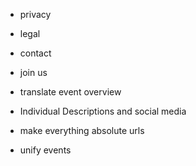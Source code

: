 - privacy
- legal
- contact

- join us

- translate event overview
- Individual Descriptions and social media
- make everything absolute urls
- unify events